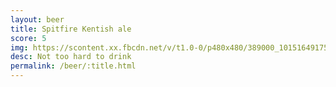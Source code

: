 ```yaml
---
layout: beer
title: Spitfire Kentish ale
score: 5
img: https://scontent.xx.fbcdn.net/v/t1.0-0/p480x480/389000_10151649175308745_1470630421_n.jpg?oh=18276a84bf4bec8dade77c7c56583a16&oe=5882F115
desc: Not too hard to drink
permalink: /beer/:title.html
---
```

